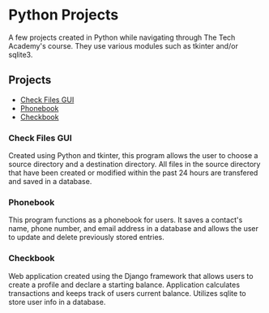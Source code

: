 # Python Projects

A few projects created in Python while navigating through The Tech Academy's course. They use various modules such as tkinter and/or sqlite3.

## Projects

* [Check Files GUI](https://github.com/pbanks74/Python-Projects/blob/main/file_transfer_assignment_2/file_transfer_2.py)
* [Phonebook](https://github.com/pbanks74/Python-Projects/tree/main/phonebook_app)
* [Checkbook](https://github.com/pbanks74/Python-Projects/tree/main/Django_Checkbook)

### Check Files GUI
Created using Python and tkinter, this program allows the user to choose a source directory and a destination directory. All files in the source directory that have been created or modified within the past 24 hours are transfered and saved in a database.

### Phonebook
This program functions as a phonebook for users. It saves a contact's name, phone number, and email address in a database and allows the user to update and delete previously stored entries.

### Checkbook
Web application created using the Django framework that allows users to create a profile and declare a starting balance. Application calculates transactions and keeps track of users current balance. Utilizes sqlite to store user info in a database.

